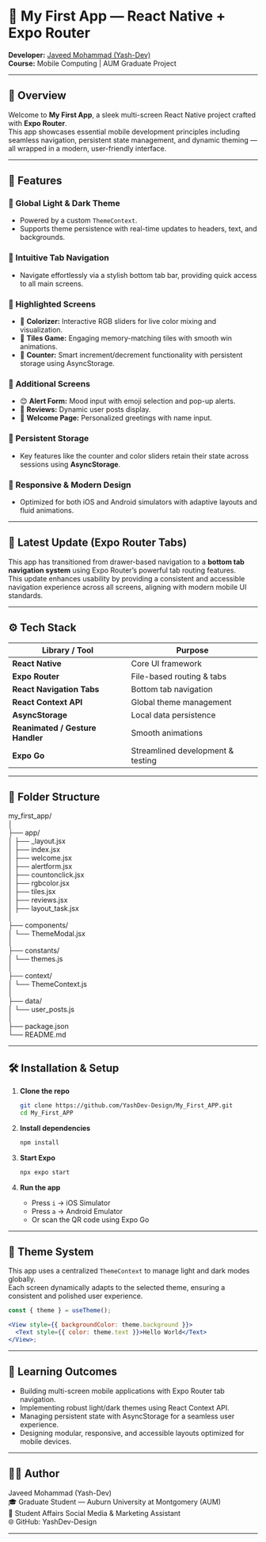 # 📱 My First App — React Native + Expo Router

**Developer:** [Javeed Mohammad (Yash-Dev)](https://github.com/YashDev-Design)  
**Course:** Mobile Computing | AUM Graduate Project

---

## 🧩 Overview

Welcome to **My First App**, a sleek multi-screen React Native project crafted with **Expo Router**.  
This app showcases essential mobile development principles including seamless navigation, persistent state management, and dynamic theming — all wrapped in a modern, user-friendly interface.

---

## 🚀 Features

### 🎨 Global Light & Dark Theme

- Powered by a custom `ThemeContext`.
- Supports theme persistence with real-time updates to headers, text, and backgrounds.

### 📱 Intuitive Tab Navigation

- Navigate effortlessly via a stylish bottom tab bar, providing quick access to all main screens.

### 🧠 Highlighted Screens

- 🎨 **Colorizer:** Interactive RGB sliders for live color mixing and visualization.
- 🎯 **Tiles Game:** Engaging memory-matching tiles with smooth win animations.
- 🔢 **Counter:** Smart increment/decrement functionality with persistent storage using AsyncStorage.

### 🧩 Additional Screens

- 😊 **Alert Form:** Mood input with emoji selection and pop-up alerts.
- 💬 **Reviews:** Dynamic user posts display.
- 👋 **Welcome Page:** Personalized greetings with name input.

### 💾 Persistent Storage

- Key features like the counter and color sliders retain their state across sessions using **AsyncStorage**.

### 📱 Responsive & Modern Design

- Optimized for both iOS and Android simulators with adaptive layouts and fluid animations.

---

## 🌟 Latest Update (Expo Router Tabs)

This app has transitioned from drawer-based navigation to a **bottom tab navigation system** using Expo Router’s powerful tab routing features.  
This update enhances usability by providing a consistent and accessible navigation experience across all screens, aligning with modern mobile UI standards.

---

## ⚙️ Tech Stack

| Library / Tool                   | Purpose                           |
| -------------------------------- | --------------------------------- |
| **React Native**                 | Core UI framework                 |
| **Expo Router**                  | File-based routing & tabs         |
| **React Navigation Tabs**        | Bottom tab navigation             |
| **React Context API**            | Global theme management           |
| **AsyncStorage**                 | Local data persistence            |
| **Reanimated / Gesture Handler** | Smooth animations                 |
| **Expo Go**                      | Streamlined development & testing |

---

## 📂 Folder Structure

my_first_app/  
│  
├── app/  
│ ├── \_layout.jsx  
│ ├── index.jsx  
│ ├── welcome.jsx  
│ ├── alertform.jsx  
│ ├── countonclick.jsx  
│ ├── rgbcolor.jsx  
│ ├── tiles.jsx  
│ ├── reviews.jsx  
│ ├── layout_task.jsx  
│  
├── components/  
│ └── ThemeModal.jsx  
│  
├── constants/  
│ └── themes.js  
│  
├── context/  
│ └── ThemeContext.js  
│  
├── data/  
│ └── user_posts.js  
│  
├── package.json  
└── README.md

---

## 🛠️ Installation & Setup

1. **Clone the repo**

   ```bash
   git clone https://github.com/YashDev-Design/My_First_APP.git
   cd My_First_APP
   ```

2. **Install dependencies**

   ```bash
   npm install
   ```

3. **Start Expo**

   ```bash
   npx expo start
   ```

4. **Run the app**
   - Press `i` → iOS Simulator
   - Press `a` → Android Emulator
   - Or scan the QR code using Expo Go

---

## 🎨 Theme System

This app uses a centralized `ThemeContext` to manage light and dark modes globally.  
Each screen dynamically adapts to the selected theme, ensuring a consistent and polished user experience.

```jsx
const { theme } = useTheme();

<View style={{ backgroundColor: theme.background }}>
  <Text style={{ color: theme.text }}>Hello World</Text>
</View>;
```

---

## 🧠 Learning Outcomes

- Building multi-screen mobile applications with Expo Router tab navigation.
- Implementing robust light/dark themes using React Context API.
- Managing persistent state with AsyncStorage for a seamless user experience.
- Designing modular, responsive, and accessible layouts optimized for mobile devices.

---

## 👨‍💻 Author

Javeed Mohammad (Yash-Dev)  
🎓 Graduate Student — Auburn University at Montgomery (AUM)  
💼 Student Affairs Social Media & Marketing Assistant  
🌐 GitHub: YashDev-Design

---
